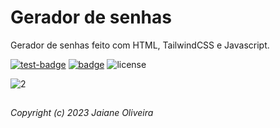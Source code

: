 # Gerador de senhas
Gerador de senhas feito com HTML, TailwindCSS e Javascript.

[![test-badge](https://img.shields.io/badge/-Clique_aqui_para_testar-059669)](https://jaianeoliveira.github.io/password-generator/)
[![badge](https://img.shields.io/badge/Frontend%20Mentor-link%20do%20desafio-059669)](https://www.frontendmentor.io/challenges/password-generator-app-Mr8CLycqjh)
![license](https://img.shields.io/github/license/JaianeOliveira/password-generator?style=social)


![2](https://user-images.githubusercontent.com/82323559/210899211-f235fddf-c194-45ff-980b-ff4858cfca72.png)

##
*Copyright (c) 2023 Jaiane Oliveira*
